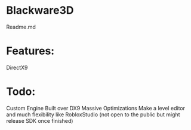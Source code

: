 # Blackware3D
Readme.md

# Features:
DirectX9

# Todo:
Custom Engine Built over DX9
Massive Optimizations
Make a level editor and much flexibility like RobloxStudio (not open to the public but might release SDK once finished)
